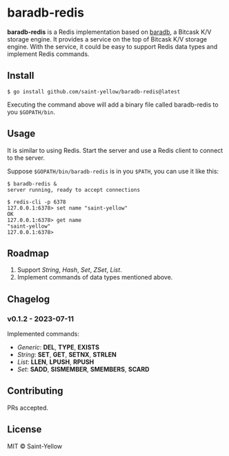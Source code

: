 # baradb-redis

**baradb-redis** is a Redis implementation based on [baradb](https://github.com/saint-yellow/baradb), a Bitcask K/V storage engine.
It provides a service on the top of Bitcask K/V storage engine. With the service, it could be easy to support Redis data types and implement Redis commands.

## Install

```shell 
$ go install github.com/saint-yellow/baradb-redis@latest 
```
Executing the command above will add a binary file called baradb-redis to you `$GOPATH/bin`.

## Usage

It is similar to using Redis. Start the server and use a Redis client to connect to the server.

Suppose `$GOPATH/bin/baradb-redis` is in you `$PATH`, you can use it like this:

```
$ baradb-redis &
server running, ready to accept connections 

$ redis-cli -p 6378
127.0.0.1:6378> set name "saint-yellow"
OK
127.0.0.1:6378> get name
"saint-yellow"
127.0.0.1:6378>
```

## Roadmap 

1. Support *String*, *Hash*, *Set*, *ZSet*, *List*. 
2. Implement commands of data types mentioned above.

## Chagelog 

### v0.1.2 - 2023-07-11

Implemented commands: 
- *Generic*: **DEL**, **TYPE**, **EXISTS**
- *String*: **SET**, **GET**, **SETNX**, **STRLEN**
- *List*: **LLEN**, **LPUSH**, **RPUSH**
- *Set*: **SADD**, **SISMEMBER**, **SMEMBERS**, **SCARD**

## Contributing

PRs accepted. 

## License

MIT © Saint-Yellow 
